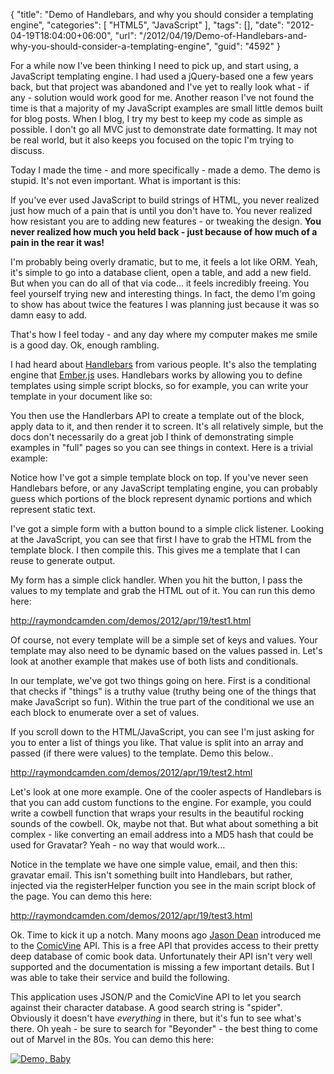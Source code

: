 {
	"title": "Demo of Handlebars, and why you should consider a templating engine",
	"categories": [
		"HTML5",
		"JavaScript"
	],
	"tags": [],
	"date": "2012-04-19T18:04:00+06:00",
	"url": "/2012/04/19/Demo-of-Handlebars-and-why-you-should-consider-a-templating-engine",
	"guid": "4592"
}

For a while now I've been thinking I need to pick up, and start using, a JavaScript templating engine. I had used a jQuery-based one a few years back, but that project was abandoned and I've yet to really look what - if any - solution would work good for me. Another reason I've not found the time is that a majority of my JavaScript examples are small little demos built for blog posts. When I blog, I try my best to keep my code as simple as possible. I don't go all MVC just to demonstrate date formatting. It may not be real world, but it also keeps you focused on the topic I'm trying to discuss. 

Today I made the time - and more specifically - made a demo. The demo is stupid. It's not even important. What is important is this:

If you've ever used JavaScript to build strings of HTML, you never realized just how much of a pain that is until you don't have to. You never realized how resistant you are to adding new features - or tweaking the design. <b>You never realized how much you held back - just because of how much of a pain in the rear it was!</b> 

I'm probably being overly dramatic, but to me, it feels a lot like ORM. Yeah, it's simple to go into a database client, open a table, and add a new field. But when you can do all of that via code... it feels incredibly freeing. You feel yourself trying new and interesting things. In fact, the demo I'm going to show has about twice the features I was planning just because it was so damn easy to add. 

That's how I feel today - and any day where my computer makes me smile is a good day. Ok, enough rambling.

I had heard about <a href="http://handlebarsjs.com/">Handlebars</a> from various people. It's also the templating engine that <a href="http://emberjs.com/">Ember.js</a> uses. Handlebars works by allowing you to define templates using simple script blocks, so for example, you can write your template in your document like so:

<script src="https://gist.github.com/2424281.js?file=gistfile1.txt"></script>

You then use the Handlerbars API to create a template out of the block, apply data to it, and then render it to screen. It's all relatively simple, but the docs don't necessarily do a great job I think of demonstrating simple examples in "full" pages so you can see things in context. Here is a trivial example:

<script src="https://gist.github.com/2424328.js?file=test1.html"></script>

Notice how I've got a simple template block on top. If you've never seen Handlebars before, or any JavaScript templating engine, you can probably guess which portions of the block represent dynamic portions and which represent static text.

I've got a simple form with a button bound to a simple click listener. Looking at the JavaScript, you can see that first I have to grab the HTML from the template block. I then compile this. This gives me a template that I can reuse to generate output.

My form has a simple click handler. When you hit the button, I pass the values to my template and grab the HTML out of it. You can run this demo here: 

<a href="http://raymondcamden.com/demos/2012/apr/19/test1.html">http://raymondcamden.com/demos/2012/apr/19/test1.html</a>

Of course, not every template will be a simple set of keys and values. Your template may also need to be dynamic based on the values passed in. Let's look at another example that makes use of both lists and conditionals.

<script src="https://gist.github.com/2424372.js?file=test2.html"></script>

In our template, we've got two things going on here. First is a conditional that checks if "things" is a truthy value (truthy being one of the things that make JavaScript so fun). Within the true part of the conditional we use an each block to enumerate over a set of values.

If you scroll down to the HTML/JavaScript, you can see I'm just asking for you to enter a list of things you like. That value is split into an array and passed (if there were values) to the template. Demo this below..

<a href="http://raymondcamden.com/demos/2012/apr/19/test2.html">http://raymondcamden.com/demos/2012/apr/19/test2.html</a>

Let's look at one more example. One of the cooler aspects of Handlebars is that you can add custom functions to the engine. For example, you could write a cowbell function that wraps your results in the beautiful rocking sounds of the cowbell. Ok, maybe not that. But what about something a bit complex - like converting an email address into a MD5 hash that could be used for Gravatar? Yeah - no way that would work...

<script src="https://gist.github.com/2424442.js?file=test3.html"></script>

Notice in the template we have one simple value, email, and then this: gravatar email. This isn't something built into Handlebars, but rather, injected via the registerHelper function you see in the main script block of the page. You can demo this here: 

<a href="http://raymondcamden.com/demos/2012/apr/19/test3.html">http://raymondcamden.com/demos/2012/apr/19/test3.html</a>
 
Ok. Time to kick it up a notch. Many moons ago <a href="http://www.12robots.com/">Jason Dean</a> introduced me to the <a href="http://api.comicvine.com">ComicVine</a> API. This is a free API that provides access to their pretty deep database of comic book data. Unfortunately their API isn't very well supported and the documentation is missing a few important details. But I was able to take their service and build the following.

<script src="https://gist.github.com/2424490.js?file=index.html"></script>

This application uses JSON/P and the ComicVine API to let you search against their character database. A good search string is "spider". Obviously it doesn't have <i>everything</i> in there, but it's fun to see what's there. Oh yeah - be sure to search for "Beyonder" - the best thing to come out of Marvel in the 80s. You can demo this here:

<a href="http://raymondcamden.com/demos/2012/apr/19/"><img src="http://static.raymondcamden.com/images/icon_128.png" title="Demo, Baby" border="0"></a>